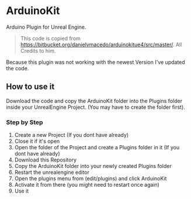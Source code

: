 # ArduinoKit
Arduino Plugin for Unreal Engine.

>This code is copied from https://bitbucket.org/danielvmacedo/arduinokitue4/src/master/. All Credits to him.

Because this plugin was not working with the newest Version I've updated the code.

## How to use it
Download the code and copy the ArduinoKit folder into the Plugins folder inside your UnrealEngine Project. (You may have to create the folder first).

### Step by Step

1. Create a new Project (If you dont have already)
2. Close it if it's open
3. Open the folder of the Project and create a Plugins folder in it (If you dont have already)
4. Download this Repository
5. Copy the ArduinoKit folder into your newly created Plugins folder
6. Restart the unrealengine editor
7. Open the plugins menu from (edit/plugins) and click ArduinoKit
8. Activate it from there (you might need to restart once again)
9. Use it
